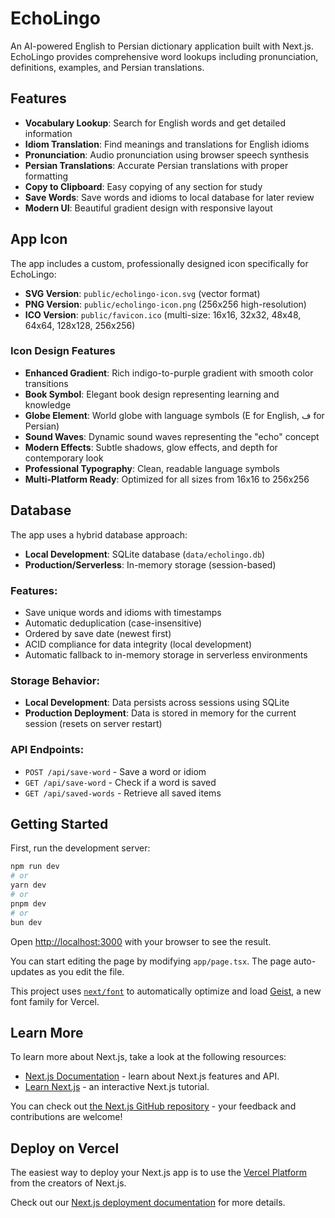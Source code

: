 # EchoLingo

An AI-powered English to Persian dictionary application built with Next.js. EchoLingo provides comprehensive word lookups including pronunciation, definitions, examples, and Persian translations.

## Features

- **Vocabulary Lookup**: Search for English words and get detailed information
- **Idiom Translation**: Find meanings and translations for English idioms
- **Pronunciation**: Audio pronunciation using browser speech synthesis
- **Persian Translations**: Accurate Persian translations with proper formatting
- **Copy to Clipboard**: Easy copying of any section for study
- **Save Words**: Save words and idioms to local database for later review
- **Modern UI**: Beautiful gradient design with responsive layout

## App Icon

The app includes a custom, professionally designed icon specifically for EchoLingo:
- **SVG Version**: `public/echolingo-icon.svg` (vector format)
- **PNG Version**: `public/echolingo-icon.png` (256x256 high-resolution)
- **ICO Version**: `public/favicon.ico` (multi-size: 16x16, 32x32, 48x48, 64x64, 128x128, 256x256)

### Icon Design Features
- **Enhanced Gradient**: Rich indigo-to-purple gradient with smooth color transitions
- **Book Symbol**: Elegant book design representing learning and knowledge
- **Globe Element**: World globe with language symbols (E for English, ف for Persian)
- **Sound Waves**: Dynamic sound waves representing the "echo" concept
- **Modern Effects**: Subtle shadows, glow effects, and depth for contemporary look
- **Professional Typography**: Clean, readable language symbols
- **Multi-Platform Ready**: Optimized for all sizes from 16x16 to 256x256

## Database

The app uses a hybrid database approach:
- **Local Development**: SQLite database (`data/echolingo.db`)
- **Production/Serverless**: In-memory storage (session-based)

### Features:
- Save unique words and idioms with timestamps
- Automatic deduplication (case-insensitive)
- Ordered by save date (newest first)
- ACID compliance for data integrity (local development)
- Automatic fallback to in-memory storage in serverless environments

### Storage Behavior:
- **Local Development**: Data persists across sessions using SQLite
- **Production Deployment**: Data is stored in memory for the current session (resets on server restart)

### API Endpoints:
- `POST /api/save-word` - Save a word or idiom
- `GET /api/save-word` - Check if a word is saved
- `GET /api/saved-words` - Retrieve all saved items



## Getting Started

First, run the development server:

```bash
npm run dev
# or
yarn dev
# or
pnpm dev
# or
bun dev
```

Open [http://localhost:3000](http://localhost:3000) with your browser to see the result.

You can start editing the page by modifying `app/page.tsx`. The page auto-updates as you edit the file.

This project uses [`next/font`](https://nextjs.org/docs/app/building-your-application/optimizing/fonts) to automatically optimize and load [Geist](https://vercel.com/font), a new font family for Vercel.

## Learn More

To learn more about Next.js, take a look at the following resources:

- [Next.js Documentation](https://nextjs.org/docs) - learn about Next.js features and API.
- [Learn Next.js](https://nextjs.org/learn) - an interactive Next.js tutorial.

You can check out [the Next.js GitHub repository](https://github.com/vercel/next.js) - your feedback and contributions are welcome!

## Deploy on Vercel

The easiest way to deploy your Next.js app is to use the [Vercel Platform](https://vercel.com/new?utm_medium=default-template&filter=next.js&utm_source=create-next-app&utm_campaign=create-next-app-readme) from the creators of Next.js.

Check out our [Next.js deployment documentation](https://nextjs.org/docs/app/building-your-application/deploying) for more details.
